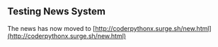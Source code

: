 ## Testing News System
The news has now moved to
[http://coderpythonx.surge.sh/new.html](http://coderpythonx.surge.sh/new.html)
